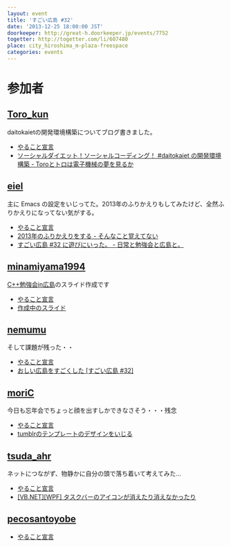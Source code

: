 ```yaml
---
layout: event
title: 'すごい広島 #32'
date: '2013-12-25 18:00:00 JST'
doorkeeper: http://great-h.doorkeeper.jp/events/7752
togetter: http://togetter.com/li/607480
place: city_hiroshima_m-plaza-freespace
categories: events
---
```


# 参加者


## [Toro_kun](https://twitter.com/Toro_kun)

daitokaietの開発環境構築についてブログ書きました。

* [やること宣言](https://github.com/great-h/great-h.github.io/issues/489)
* [ソーシャルダイエット！ソーシャルコーディング！ #daitokaiet の開発環境構築 - Toroとトロは電子機械の夢を見るか](http://106n.net/toro/blog/?p=1243)


## [eiel](http://eiel.info/)

主に Emacs の設定をいじってた。2013年のふりかえりもしてみたけど、全然ふりかえりになってない気がする。

* [やること宣言](https://github.com/great-h/great-h.github.io/issues/497)
* [2013年のふりかえりをする - そんなこと覚えてない](http://blog.eiel.info/blog/2013/12/25/2013/)
* [すごい広島 #32 に遊びにいった。 - 日常と勉強会と広島と。](http://eielh-life.tumblr.com/post/71114961042/32)


## [minamiyama1994](https://github.com/minamiyama1994)

[C++勉強会in広島](http://partake.in/events/5ddde1fe-88b7-4541-9f37-02cf4fa0284c)のスライド作成です

* [やること宣言](https://github.com/great-h/great-h.github.io/issues/490)
* [作成中のスライド](https://docs.google.com/presentation/d/1P9m31wuo2TJ3OvmWxSp6nA9_NvL7riSoIm59CcuNVMw/edit?usp=sharing)


## [nemumu](https://github.com/nemumu)

そして課題が残った・・

* [やること宣言](https://github.com/great-h/great-h.github.io/issues/492)
* [おしい広島をすごくした [すごい広島 #32]](http://nemumu.hateblo.jp/entry/2013/12/26/055614)

## [moriC](https://github.com/moriC)

今日も忘年会でちょっと顔を出すしかできなさそう・・・残念

* [やること宣言](https://github.com/great-h/great-h.github.io/issues/491)
* [tumblrのテンプレートのデザインをいじる](http://moric-life.tumblr.com/post/71078757834/tumblr)

## [tsuda_ahr](https://twitter.com/tsuda_ahr)

ネットにつながず、物静かに自分の頭で落ち着いて考えてみた…

* [やること宣言](https://github.com/great-h/great-h.github.io/issues/504)
* [\[VB.NET\]\[WPF\] タスクバーのアイコンが消えたり消えなかったり](http://ooltcloud.expressweb.jp/201312/article_27000240.html)


## [pecosantoyobe](https://twitter.com/pecosantoyobe)

* [やること宣言](https://github.com/great-h/great-h.github.io/issues/498)
